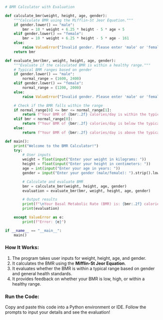 ```python
# BMR Calculator with Evaluation

def calculate_bmr(weight, height, age, gender):
    """Calculate BMR using the Mifflin-St Jeor Equation."""
    if gender.lower() == "male":
        bmr = 10 * weight + 6.25 * height - 5 * age + 5
    elif gender.lower() == "female":
        bmr = 10 * weight + 6.25 * height - 5 * age - 161
    else:
        raise ValueError("Invalid gender. Please enter 'male' or 'female'.")
    return bmr

def evaluate_bmr(bmr, weight, height, age, gender):
    """Evaluate if the calculated BMR is within a healthy range."""
    # Typical BMR ranges based on gender
    if gender.lower() == "male":
        normal_range = (1600, 2400)
    elif gender.lower() == "female":
        normal_range = (1200, 2000)
    else:
        raise ValueError("Invalid gender. Please enter 'male' or 'female'.")

    # Check if the BMR falls within the range
    if normal_range[0] <= bmr <= normal_range[1]:
        return f"Your BMR of {bmr:.2f} calories/day is within the typical range for your profile. Keep it up!"
    elif bmr < normal_range[0]:
        return f"Your BMR of {bmr:.2f} calories/day is below the typical range. Consider consulting a health professional or reviewing your activity and dietary habits."
    else:
        return f"Your BMR of {bmr:.2f} calories/day is above the typical range. This might be due to higher muscle mass or other factors. Make sure it aligns with your health goals."

def main():
    print("Welcome to the BMR Calculator!")
    try:
        # User inputs
        weight = float(input("Enter your weight in kilograms: "))
        height = float(input("Enter your height in centimeters: "))
        age = int(input("Enter your age in years: "))
        gender = input("Enter your gender (male/female): ").strip().lower()

        # Calculate and evaluate BMR
        bmr = calculate_bmr(weight, height, age, gender)
        evaluation = evaluate_bmr(bmr, weight, height, age, gender)

        # Output results
        print(f"\nYour Basal Metabolic Rate (BMR) is: {bmr:.2f} calories/day.")
        print(evaluation)

    except ValueError as e:
        print(f"Error: {e}")

if __name__ == "__main__":
    main()
```

### **How It Works**:
1. The program takes user inputs for weight, height, age, and gender.
2. It calculates the BMR using the **Mifflin-St Jeor Equation**.
3. It evaluates whether the BMR is within a typical range based on gender and general health standards.
4. It provides feedback on whether your BMR is low, high, or within a healthy range.

### **Run the Code**:
Copy and paste this code into a Python environment or IDE. Follow the prompts to input your details and see the evaluation!
